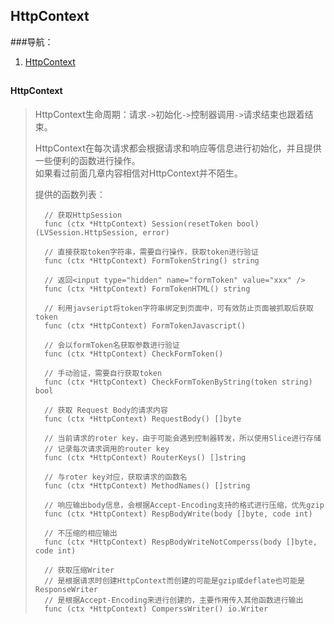## HttpContext ##

###导航：

1. [HttpContext](#httpcontext)


##

#### HttpContext
> HttpContext生命周期：请求`->`初始化`->`控制器调用`->`请求结束也跟着结束。
>
> HttpContext在每次请求都会根据请求和响应等信息进行初始化，并且提供一些便利的函数进行操作。 <br/>
> 如果看过前面几章内容相信对HttpContext并不陌生。
> 
>
> 提供的函数列表：
>
>		// 获取HttpSession
>		func (ctx *HttpContext) Session(resetToken bool) (LVSession.HttpSession, error)
>
>		// 直接获取token字符串，需要自行操作，获取token进行验证
>		func (ctx *HttpContext) FormTokenString() string
>
>		// 返回<input type="hidden" name="formToken" value="xxx" />
>		func (ctx *HttpContext) FormTokenHTML() string 
>
>		// 利用javseript将token字符串绑定到页面中，可有效防止页面被抓取后获取token
>		func (ctx *HttpContext) FormTokenJavascript()
>
>		// 会以formToken名获取参数进行验证
>		func (ctx *HttpContext) CheckFormToken()
>
>		// 手动验证，需要自行获取token
>		func (ctx *HttpContext) CheckFormTokenByString(token string) bool
>
>		// 获取 Request Body的请求内容
>		func (ctx *HttpContext) RequestBody() []byte
>
>		// 当前请求的roter key，由于可能会遇到控制器转发，所以使用Slice进行存储
>		// 记录每次请求调用的router key	
>		func (ctx *HttpContext) RouterKeys() []string
>
>		// 与roter key对应，获取请求的函数名
>		func (ctx *HttpContext) MethodNames() []string
>		
>		// 响应输出body信息，会根据Accept-Encoding支持的格式进行压缩，优先gzip
>		func (ctx *HttpContext) RespBodyWrite(body []byte, code int) 
>
>		// 不压缩的相应输出
>		func (ctx *HttpContext) RespBodyWriteNotComperss(body []byte, code int) 
>
>		// 获取压缩Writer
>		// 是根据请求时创建HttpContext而创建的可能是gzip或deflate也可能是ResponseWriter
>		// 是根据Accept-Encoding来进行创建的，主要作用传入其他函数进行输出
>		func (ctx *HttpContext) ComperssWriter() io.Writer
>

